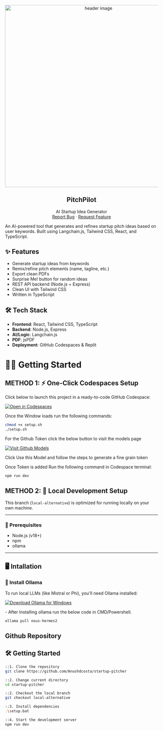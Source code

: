 <div align="center">
<img width="600" alt="header image" src="https://github.com/user-attachments/assets/427c1a9d-bb12-4689-9ad7-be3afccf378c">
<h2 align="center">PitchPilot</h2>
  <p align="center">
    AI Startup Idea Generator
    <br />
    <a href="https://github.com/Anushdcosta/startup-pitcher/issues/new?labels=bug&template=bug-report.md">Report Bug</a>
    ·
    <a href="https://github.com/Anushdcosta/startup-pitcher/issues/new?labels=enhancement&template=feature-request.md">Request Feature</a>
  </p>
</div>

An AI-powered tool that generates and refines startup pitch ideas based on user keywords. Built using Langchain.js, Tailwind CSS, React, and TypeScript.

## ✨ Features

- Generate startup ideas from keywords
- Remix/refine pitch elements (name, tagline, etc.)
- Export clean PDFs
- Surprise Me! button for random ideas
- REST API backend (Node.js + Express)
- Clean UI with Tailwind CSS
- Written in TypeScript

## 🛠 Tech Stack

- **Frontend**: React, Tailwind CSS, TypeScript
- **Backend**: Node.js, Express
- **AI/Logic**: Langchain.js
- **PDF**: jsPDF
- **Deployment**: GitHub Codespaces & Replit
#
# 🧑‍💻 Getting Started


## METHOD 1:  ⚡ One-Click Codespaces Setup

Click below to launch this project in a ready-to-code GitHub Codespace:

[![Open in Codespaces](https://github.com/codespaces/badge.svg)](https://github.com/codespaces/new?repo=Anushdcosta/startup-pitcher&ref=main)

Once the Window loads run the following commands:

```bash
chmod +x setup.sh
./setup.sh
```
For the Github Token click the below button to visit the models page
<p align="left">
  <a href="https://github.com/marketplace/models/azure-openai/gpt-4-1-mini" target="_blank">
    <img src="https://img.shields.io/badge/Visit%20Github-OpenAI 4.1 mini-blue?style=for-the-badge" alt="Visit Github Models">
  </a>
</p>
Click Use this Model and follow the steps to generate a fine grain token

Once Token is added Run the following command in Codespace terminal:
```bash
npm run dev
```

## METHOD 2: 🧪 Local Development Setup

This branch (`local-alternative`) is optimized for running locally on your own machine.

---

### 🔧 Prerequisites

- Node.js (v18+)
- npm
- ollama

---

## 🖥 Intallation

### 🧰 Install Ollama

To run local LLMs (like Mistral or Phi), you'll need Ollama installed:

<p align="left">
  <a href="https://ollama.com/download/windows" target="_blank">
    <img src="https://img.shields.io/badge/Download%20Ollama-Windows-blue?style=for-the-badge&logo=windows" alt="Download Ollama for Windows">
  </a>
</p>
 - After Installing ollama run the below code in CMD/Powershell.

```bash
ollama pull nous-hermes2
```
## Github Repository

## 🛠️ Getting Started

```bash
::1. Clone the repository
git clone https://github.com/Anushdcosta/startup-pitcher

::2. Change current directory
cd startup-pitcher

::2. Checkout the local branch
git checkout local-alternative

::3. Install dependencies
.\setup.bat

::4. Start the development server
npm run dev
```
